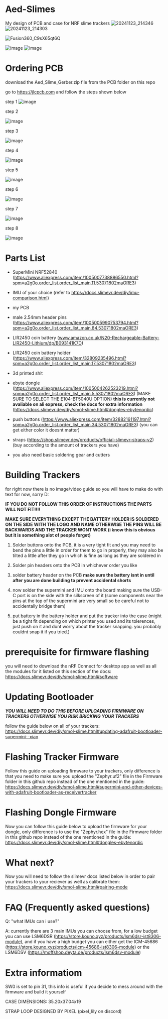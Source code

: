 # Aed-Slimes
My design of PCB and case for NRF slime trackers 
![20241123_214346](https://github.com/user-attachments/assets/708f6ef8-cd18-47c9-825b-2c562208999a)
![20241123_214303](https://github.com/user-attachments/assets/8460e52c-1b9e-4b58-a8f8-70a5f3bf03ce)

![Fusion360_C9sX65qt6Q](https://github.com/user-attachments/assets/5c8d1222-c1eb-4f2e-8a42-11a9422d3dac)

![image](https://github.com/user-attachments/assets/a8214c0e-b0c2-4734-bced-8f14698762c0)
![image](https://github.com/user-attachments/assets/1ea32cd5-dd67-4dcc-884d-8e459584aa33)


# Ordering PCB

download the Aed_Slime_Gerber.zip file from the PCB folder on this repo

go to https://jlcpcb.com and follow the steps shown below

step 1
![image](https://github.com/user-attachments/assets/da5ba7ce-9062-42f9-9c0e-eb114254c943)

step 2

![image](https://github.com/user-attachments/assets/ceb41bb1-f61c-43fd-aea5-fd970abdbd00)

step 3

![image](https://github.com/user-attachments/assets/aed3eea8-19f6-40ea-b97f-e0caf3df63f8)

step 4

![image](https://github.com/user-attachments/assets/d31df2bc-610b-49ab-a04e-3f2d896ae61a)

step 5

![image](https://github.com/user-attachments/assets/9dabd1fd-3969-44dc-a874-b8fe2561994b)

step 6

![image](https://github.com/user-attachments/assets/c73b1f30-91ce-4276-a46e-35141785caad)

step 7

![image](https://github.com/user-attachments/assets/df0432a5-79c0-4957-8616-9c4eee1fb82e)

step 8

![image](https://github.com/user-attachments/assets/e3b38478-d046-4fcd-b2c1-c64a7df9fa44)


# Parts List

- SuperMini NRF52840 (https://www.aliexpress.com/item/1005007738886550.html?spm=a2g0o.order_list.order_list_main.11.53071802maORE3)
  
- IMU of your choice (refer to https://docs.slimevr.dev/diy/imu-comparison.html)
  
- my PCB
  
- male 2.54mm header pins (https://www.aliexpress.com/item/1005005990753794.html?spm=a2g0o.order_list.order_list_main.84.53071802maORE3)
  
- LIR2450 coin battery (www.amazon.co.uk/N20-Rechargeable-Battery-LIR2450-Lithium/dp/B093141K7D)
  
- LIR2450 coin battery holder (https://www.aliexpress.com/item/32809235496.html?spm=a2g0o.order_list.order_list_main.17.53071802maORE3)
  
- 3d printed shit
  
- ebyte dongle (https://www.aliexpress.com/item/1005004262523219.html?spm=a2g0o.order_list.order_list_main.5.53071802maORE3) (MAKE SURE TO SELECT THE E104-BT5040U OPTION) __this is currently not avaliable on ali express, check the docs for extra information__ (https://docs.slimevr.dev/diy/smol-slime.html#dongles-ebytenordic)
  
- push buttons (https://www.aliexpress.com/item/32882161197.html?spm=a2g0o.order_list.order_list_main.34.53071802maORE3) (you can get either color it doesnt matter)
  
- straps (https://shop.slimevr.dev/products/official-slimevr-straps-v2) (buy according to the amount of trackers you have)
  
- you also need basic soldering gear and cutters

  
# Building Trackers

for right now there is no image/video guide so you will have to make do with text for now, sorry D:


__IF YOU DO NOT FOLLOW THIS ORDER OF INSTRUCTIONS THE PARTS WILL NOT FIT!!!!__

__MAKE SURE EVERYTHING EXCEPT THE BATTERY HOLDER IS SOLDERED ON THE SIDE WITH THE LOGO AND NAME OTHERWISE THE PINS WILL BE BACKWARDS AND THE TRACKER WONT WORK (i know this is obvious but it is something alot of people forget)__

1. Solder buttons onto the PCB, it is a very tight fit and you may need to bend the pins a little in order for them to go in properly, they may also be tilted a little after they go in which is fine as long as they are soldered in
 
2. Solder pin headers onto the PCB in whichever order you like

3. solder battery header on the PCB __make sure the battery isnt in until after you are done building to prevent accidental shorts__
 
4. now solder the supermini and IMU onto the board making sure the USB-C port is on the side with the silkscreen of it (some components near the pins at the top of the supermini are very small so be careful not to accidentally bridge them)
 
5. put battery in the battery holder and put the tracker into the case (might be a tight fit depending on which printer you used and its tolerences, just push on it and dont worry about the tracker snapping. you probably couldnt snap it if you tried.)

# prerequisite for firmware flashing

you will need to download the nRF Connect for desktop app as well as all the modules for it listed on this section of the docs:
https://docs.slimevr.dev/diy/smol-slime.html#software

# Updating Bootloader
___YOU WILL NEED TO DO THIS BEFORE UPLOADING FIRMWARE ON TRACKERS OTHERWISE YOU RISK BRICKING YOUR TRACKERS___

follow the guide below on all of your trackers:
https://docs.slimevr.dev/diy/smol-slime.html#updating-adafruit-bootloader-supermini--xiao

# Flashing Tracker Firmware

Follow this guide on uploading firmware to your trackers, only difference is that you need to make sure you upload the "Zephyr.uf2" file in the Firmware folder in this github repo instead of the one mentioned in the guide:
https://docs.slimevr.dev/diy/smol-slime.html#supermini-and-other-devices-with-adafruit-bootloader-as-receivertracker

# Flashing Dongle Firmware

Now you can follow this guide below to upload the firmware for your dongle, only difference is to use the "Zephyr.hex" file in the Firmware folder in this github repo instead of the one mentioned in the guide:
https://docs.slimevr.dev/diy/smol-slime.html#dongles-ebytenordic

# What next?

Now you will need to follow the slimevr docs listed below in order to pair your trackers to your reciever as well as calibrate them:
https://docs.slimevr.dev/diy/smol-slime.html#pairing-mode

# FAQ (Frequently asked questions)

Q: "what IMUs can i use?"

A: currently there are 3 main IMUs you can choose from, for a low budget you can use LSM6DSR (https://store.kouno.xyz/products/lsm6dsr-ist8306-module), and if you have a high budget you can either get the ICM-45686 (https://store.kouno.xyz/products/icm-45686-ist8306-module) or the LSM6DSV (https://moffshop.deyta.de/products/lsm6dsv-module)

# Extra informatiom

SW0 is set to pin 31, this info is useful if you decide to mess around with the firmware and build it yourself

CASE DIMENSIONS: 35.20x37.04x19

STRAP LOOP DESIGNED BY PIXEL (pixel_lily on discord)


